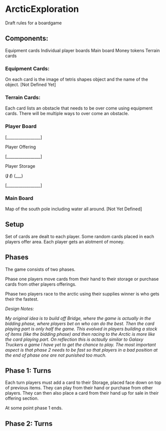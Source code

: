 # ArcticExploration

Draft rules for a boardgame

## Components:

Equipment cards
Individual player boards
Main board
Money tokens
Terrain cards

### Equipment Cards:
On each card is the image of tetris shapes object and the name of the object.
[Not Defined Yet]

### Terrain Cards:
Each card lists an obstacle that needs to be over come using equipment cards. There will be multiple ways to over come an obstacle.

### Player Board

[_________________]

 Player Offering
 
[_________________]

 Player Storage
 
(___) (___) (___)

[_________________]


### Main Board
Map of the south pole including water all around. 
[Not Yet Defined]


## Setup

Set of cards are dealt to each player.
Some random cards placed in each players offer area.
Each player gets an alotment of money.

## Phases

The game consists of two phases. 

Phase one players move cards from their hand to their storage or purchase cards from other players offerings.

Phase two players race to the arctic using their supplies winner is who gets their the fastest.

_Design Notes:_

_My original idea is to build off Bridge, where the game is actually in the bidding phase, where players bet on who can do the best. Then the card playing part is only half the game. This evolved in players building a stock of items (like the bidding phase) and then racing to the Arctic is more like the card playing part. On reflection this is actaully similar to Galaxy Truckers a game I have yet to get the chance to play. The most important aspect is that phase 2 needs to be fast so that players in a bad position at the end of phase one are not punished too much._

## Phase 1: Turns

Each turn players must add a card to their Storage, placed face down on top of previous items. They can play from their hand or purchase from other players. They can then also place a card from their hand up for sale in their offering section.

At some point phase 1 ends.

## Phase 2: Turns




